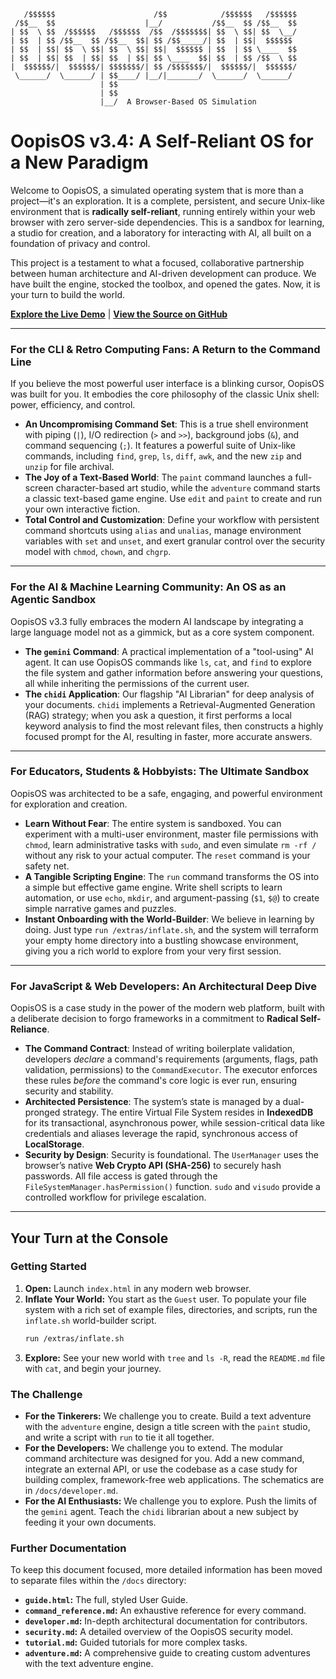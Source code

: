 
```
   /$$$$$$                      /$$            /$$$$$$   /$$$$$$
 /$$__  $$                    |__/           /$$__  $$ /$$__  $$
| $$  \ $$  /$$$$$$   /$$$$$$  /$$  /$$$$$$$| $$  \ $$| $$  \__/
| $$  | $$ /$$__  $$ /$$__  $$| $$ /$$_____/| $$  | $$|  $$$$$$
| $$  | $$| $$  \ $$| $$  \ $$| $$|  $$$$$$ | $$  | $$ \____  $$
| $$  | $$| $$  | $$| $$  | $$| $$ \____  $$| $$  | $$ /$$  \ $$
|  $$$$$$/|  $$$$$$/| $$$$$$$/| $$ /$$$$$$$/|  $$$$$$/|  $$$$$$/
 \______/  \______/ | $$____/ |__/|_______/  \______/  \______/
                    | $$
                    | $$
                    |__/  A Browser-Based OS Simulation
```

# OopisOS v3.4: A Self-Reliant OS for a New Paradigm

Welcome to OopisOS, a simulated operating system that is more than a project—it's an exploration. It is a complete, persistent, and secure Unix-like environment that is **radically self-reliant**, running entirely within your web browser with zero server-side dependencies. This is a sandbox for learning, a studio for creation, and a laboratory for interacting with AI, all built on a foundation of privacy and control.

This project is a testament to what a focused, collaborative partnership between human architecture and AI-driven development can produce. We have built the engine, stocked the toolbox, and opened the gates. Now, it is your turn to build the world.

**[Explore the Live Demo](https://aedmark.github.io/Oopis-OS)** | **[View the Source on GitHub](https://github.com/aedmark/oopis-os)**

-----

### For the CLI & Retro Computing Fans: A Return to the Command Line

If you believe the most powerful user interface is a blinking cursor, OopisOS was built for you. It embodies the core philosophy of the classic Unix shell: power, efficiency, and control.

  * **An Uncompromising Command Set**: This is a true shell environment with piping (`|`), I/O redirection (`>` and `>>`), background jobs (`&`), and command sequencing (`;`). It features a powerful suite of Unix-like commands, including `find`, `grep`, `ls`, `diff`, `awk`, and the new `zip` and `unzip` for file archival.
  * **The Joy of a Text-Based World**: The `paint` command launches a full-screen character-based art studio, while the `adventure` command starts a classic text-based game engine. Use `edit` and `paint` to create and run your own interactive fiction.
  * **Total Control and Customization**: Define your workflow with persistent command shortcuts using `alias` and `unalias`, manage environment variables with `set` and `unset`, and exert granular control over the security model with `chmod`, `chown`, and `chgrp`.

-----

### For the AI & Machine Learning Community: An OS as an Agentic Sandbox

OopisOS v3.3 fully embraces the modern AI landscape by integrating a large language model not as a gimmick, but as a core system component.

  * **The `gemini` Command**: A practical implementation of a "tool-using" AI agent. It can use OopisOS commands like `ls`, `cat`, and `find` to explore the file system and gather information before answering your questions, all while inheriting the permissions of the current user.
  * **The `chidi` Application**: Our flagship "AI Librarian" for deep analysis of your documents. `chidi` implements a Retrieval-Augmented Generation (RAG) strategy; when you ask a question, it first performs a local keyword analysis to find the most relevant files, then constructs a highly focused prompt for the AI, resulting in faster, more accurate answers.

-----

### For Educators, Students & Hobbyists: The Ultimate Sandbox

OopisOS was architected to be a safe, engaging, and powerful environment for exploration and creation.

  * **Learn Without Fear**: The entire system is sandboxed. You can experiment with a multi-user environment, master file permissions with `chmod`, learn administrative tasks with `sudo`, and even simulate `rm -rf /` without any risk to your actual computer. The `reset` command is your safety net.
  * **A Tangible Scripting Engine**: The `run` command transforms the OS into a simple but effective game engine. Write shell scripts to learn automation, or use `echo`, `mkdir`, and argument-passing (`$1`, `$@`) to create simple narrative games and puzzles.
  * **Instant Onboarding with the World-Builder**: We believe in learning by doing. Just type `run /extras/inflate.sh`, and the system will terraform your empty home directory into a bustling showcase environment, giving you a rich world to explore from your very first session.

-----

### For JavaScript & Web Developers: An Architectural Deep Dive

OopisOS is a case study in the power of the modern web platform, built with a deliberate decision to forgo frameworks in a commitment to **Radical Self-Reliance**.

  * **The Command Contract**: Instead of writing boilerplate validation, developers *declare* a command's requirements (arguments, flags, path validation, permissions) to the `CommandExecutor`. The executor enforces these rules *before* the command's core logic is ever run, ensuring security and stability.
  * **Architected Persistence**: The system’s state is managed by a dual-pronged strategy. The entire Virtual File System resides in **IndexedDB** for its transactional, asynchronous power, while session-critical data like credentials and aliases leverage the rapid, synchronous access of **LocalStorage**.
  * **Security by Design**: Security is foundational. The `UserManager` uses the browser’s native **Web Crypto API (SHA-256)** to securely hash passwords. All file access is gated through the `FileSystemManager.hasPermission()` function. `sudo` and `visudo` provide a controlled workflow for privilege escalation.

-----

## Your Turn at the Console

### Getting Started

1.  **Open:** Launch `index.html` in any modern web browser.
2.  **Inflate Your World:** You start as the `Guest` user. To populate your file system with a rich set of example files, directories, and scripts, run the `inflate.sh` world-builder script.
    ```bash
    run /extras/inflate.sh
    ```
3.  **Explore:** See your new world with `tree` and `ls -R`, read the `README.md` file with `cat`, and begin your journey.

### The Challenge

  * **For the Tinkerers:** We challenge you to create. Build a text adventure with the `adventure` engine, design a title screen with the `paint` studio, and write a script with `run` to tie it all together.
  * **For the Developers:** We challenge you to extend. The modular command architecture was designed for you. Add a new command, integrate an external API, or use the codebase as a case study for building complex, framework-free web applications. The schematics are in `/docs/developer.md`.
  * **For the AI Enthusiasts:** We challenge you to explore. Push the limits of the `gemini` agent. Teach the `chidi` librarian about a new subject by feeding it your own documents.

### Further Documentation

To keep this document focused, more detailed information has been moved to separate files within the `/docs` directory:

  * **`guide.html`:** The full, styled User Guide.
  * **`command_reference.md`:** An exhaustive reference for every command.
  * **`developer.md`:** In-depth architectural documentation for contributors.
  * **`security.md`:** A detailed overview of the OopisOS security model.
  * **`tutorial.md`:** Guided tutorials for more complex tasks.
  * **`adventure.md`:** A comprehensive guide to creating custom adventures with the text adventure engine.